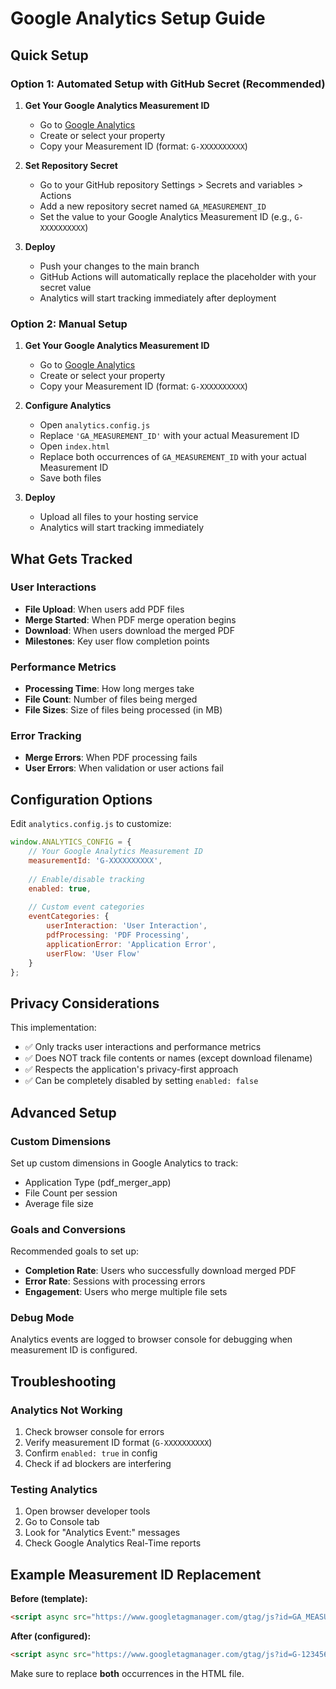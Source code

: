 # Google Analytics Setup Guide

## Quick Setup

### Option 1: Automated Setup with GitHub Secret (Recommended)

1. **Get Your Google Analytics Measurement ID**
   - Go to [Google Analytics](https://analytics.google.com/)
   - Create or select your property
   - Copy your Measurement ID (format: `G-XXXXXXXXXX`)

2. **Set Repository Secret**
   - Go to your GitHub repository Settings > Secrets and variables > Actions
   - Add a new repository secret named `GA_MEASUREMENT_ID`
   - Set the value to your Google Analytics Measurement ID (e.g., `G-XXXXXXXXXX`)

3. **Deploy**
   - Push your changes to the main branch
   - GitHub Actions will automatically replace the placeholder with your secret value
   - Analytics will start tracking immediately after deployment

### Option 2: Manual Setup

1. **Get Your Google Analytics Measurement ID**
   - Go to [Google Analytics](https://analytics.google.com/)
   - Create or select your property
   - Copy your Measurement ID (format: `G-XXXXXXXXXX`)

2. **Configure Analytics**
   - Open `analytics.config.js`
   - Replace `'GA_MEASUREMENT_ID'` with your actual Measurement ID
   - Open `index.html`
   - Replace both occurrences of `GA_MEASUREMENT_ID` with your actual Measurement ID
   - Save both files

3. **Deploy**
   - Upload all files to your hosting service
   - Analytics will start tracking immediately

## What Gets Tracked

### User Interactions
- **File Upload**: When users add PDF files
- **Merge Started**: When PDF merge operation begins
- **Download**: When users download the merged PDF
- **Milestones**: Key user flow completion points

### Performance Metrics
- **Processing Time**: How long merges take
- **File Count**: Number of files being merged
- **File Sizes**: Size of files being processed (in MB)

### Error Tracking
- **Merge Errors**: When PDF processing fails
- **User Errors**: When validation or user actions fail

## Configuration Options

Edit `analytics.config.js` to customize:

```javascript
window.ANALYTICS_CONFIG = {
    // Your Google Analytics Measurement ID
    measurementId: 'G-XXXXXXXXXX',
    
    // Enable/disable tracking
    enabled: true,
    
    // Custom event categories
    eventCategories: {
        userInteraction: 'User Interaction',
        pdfProcessing: 'PDF Processing',
        applicationError: 'Application Error',
        userFlow: 'User Flow'
    }
};
```

## Privacy Considerations

This implementation:
- ✅ Only tracks user interactions and performance metrics
- ✅ Does NOT track file contents or names (except download filename)
- ✅ Respects the application's privacy-first approach
- ✅ Can be completely disabled by setting `enabled: false`

## Advanced Setup

### Custom Dimensions
Set up custom dimensions in Google Analytics to track:
- Application Type (pdf_merger_app)
- File Count per session
- Average file size

### Goals and Conversions
Recommended goals to set up:
- **Completion Rate**: Users who successfully download merged PDF
- **Error Rate**: Sessions with processing errors
- **Engagement**: Users who merge multiple file sets

### Debug Mode
Analytics events are logged to browser console for debugging when measurement ID is configured.

## Troubleshooting

### Analytics Not Working
1. Check browser console for errors
2. Verify measurement ID format (`G-XXXXXXXXXX`)
3. Confirm `enabled: true` in config
4. Check if ad blockers are interfering

### Testing Analytics
1. Open browser developer tools
2. Go to Console tab
3. Look for "Analytics Event:" messages
4. Check Google Analytics Real-Time reports

## Example Measurement ID Replacement

**Before (template):**
```html
<script async src="https://www.googletagmanager.com/gtag/js?id=GA_MEASUREMENT_ID"></script>
```

**After (configured):**
```html
<script async src="https://www.googletagmanager.com/gtag/js?id=G-1234567890"></script>
```

Make sure to replace **both** occurrences in the HTML file.